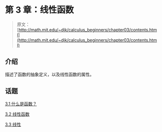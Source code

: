 # 第 3 章：线性函数

> 原文： [http://math.mit.edu/~djk/calculus_beginners/chapter03/contents.html](http://math.mit.edu/~djk/calculus_beginners/chapter03/contents.html)

## 介绍

描述了函数的抽象定义，以及线性函数的属性。

## 话题

[3.1 什么是函数？](section01.html)

[3.2 线性函数](section02.html)

[3.3 线性](section03.html)